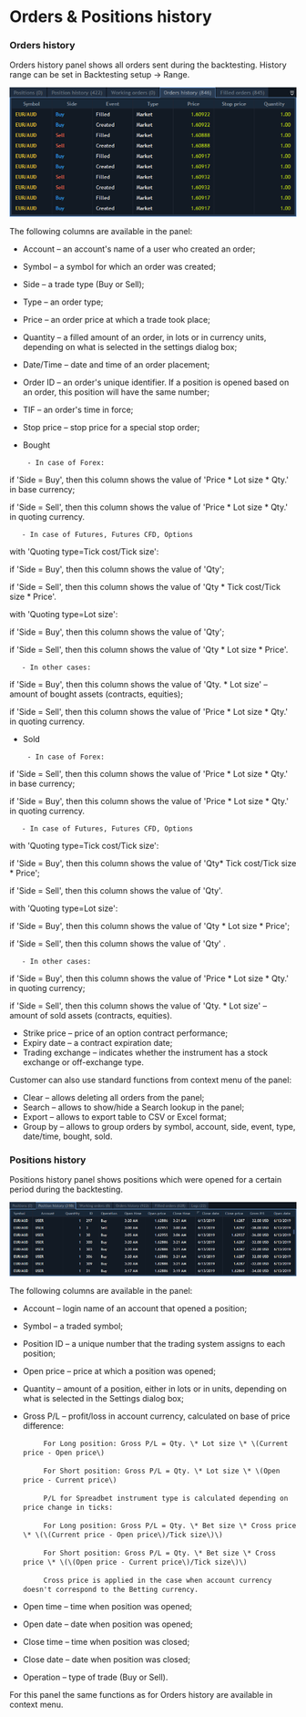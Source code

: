 # Orders & Positions history

### **Orders history**

Orders history panel shows all orders sent during the backtesting. History range can be set in Backtesting setup -&gt; Range.

![](../../.gitbook/assets/1%20%2845%29.png)


The following columns are available in the panel:

* Account – an account's name of a user who created an order;
* Symbol – a symbol for which an order was created;
* Side – a trade type \(Buy or Sell\);
* Type – an order type;
* Price – an order price at which a trade took place;
* Quantity – a filled amount of an order, in lots or in currency units, depending on what is selected in the settings dialog box;
* Date/Time – date and time of an order placement;
* Order ID – an order's unique identifier. If a position is opened based on an order, this position will have the same number;
* TIF – an order's time in force;
* Stop price – stop price for a special stop order;
* Bought

       - In case of Forex:

if 'Side = Buy', then this column shows the value of 'Price \* Lot size \* Qty.' in base currency;

if 'Side = Sell', then this column shows the value of 'Price \* Lot size \* Qty.' in quoting currency.

       - In case of Futures, Futures CFD, Options

with 'Quoting type=Tick cost/Tick size':

if 'Side = Buy', then this column shows the value of 'Qty';

if 'Side = Sell', then this column shows the value of 'Qty \* Tick cost/Tick size \* Price'.

with 'Quoting type=Lot size':

if 'Side = Buy', then this column shows the value of 'Qty';

if 'Side = Sell', then this column shows the value of 'Qty \* Lot size \* Price'.

       - In other cases:

if 'Side = Buy', then this column shows the value of 'Qty. \* Lot size' – amount of bought assets \(contracts, equities\);

if 'Side = Sell', then this column shows the value of 'Price \* Lot size \* Qty.' in quoting currency.

* Sold

       - In case of Forex:

if 'Side = Sell', then this column shows the value of 'Price \* Lot size \* Qty.' in base currency;

if 'Side = Buy', then this column shows the value of 'Price \* Lot size \* Qty.' in quoting currency.

       - In case of Futures, Futures CFD, Options

with 'Quoting type=Tick cost/Tick size':

if 'Side = Buy', then this column shows the value of 'Qty\* Tick cost/Tick size \* Price';

if 'Side = Sell', then this column shows the value of 'Qty'.

with 'Quoting type=Lot size':

if 'Side = Buy', then this column shows the value of 'Qty \* Lot size \* Price';

if 'Side = Sell', then this column shows the value of 'Qty' .

       - In other cases:

if 'Side = Buy', then this column shows the value of 'Price \* Lot size \* Qty.' in quoting currency;

if 'Side = Sell', then this column shows the value of 'Qty. \* Lot size' – amount of sold assets \(contracts, equities\).

* Strike price – price of an option contract performance;
* Expiry date – a contract expiration date;
*  Trading exchange – indicates whether the instrument has a stock exchange or off-exchange type.

Customer can also use standard functions from context menu of the panel:

* Clear – allows deleting all orders from the panel;
* Search – allows to show/hide a Search lookup in the panel;
* Export – allows to export table to CSV or Excel format;
* Group by – allows to group orders by symbol, account, side, event, type, date/time, bought, sold.

### **Positions history**

Positions history panel shows positions which were opened for a certain period during the backtesting. 

![](../../.gitbook/assets/screenshot_10.png)

The following columns are available in the panel:

* Account – login name of an account that opened a position;
* Symbol – a traded symbol;
* Position ID – a unique number that the trading system assigns to each position;
* Open price – price at which a position was opened;
* Quantity – amount of a position, either in lots or in units, depending on what is selected in the Settings dialog box;
* Gross P/L – profit/loss in account currency, calculated on base of price difference:

           For Long position: Gross P/L = Qty. \* Lot size \* \(Current price - Open price\)

           For Short position: Gross P/L = Qty. \* Lot size \* \(Open price - Current price\)

           P/L for Spreadbet instrument type is calculated depending on price change in ticks:

           For Long position: Gross P/L = Qty. \* Bet size \* Cross price \* \(\(Current price - Open price\)/Tick size\)\)

           For Short position: Gross P/L = Qty. \* Bet size \* Cross price \* \(\(Open price - Current price\)/Tick size\)\)

           Cross price is applied in the case when account currency doesn't correspond to the Betting currency.

* Open time – time when position was opened;
* Open date – date when position was opened;
* Close time – time when position was closed;
* Close date – date when position was closed;
* Operation – type of trade \(Buy or Sell\).


For this panel the same functions as for Orders history are available in context menu.

